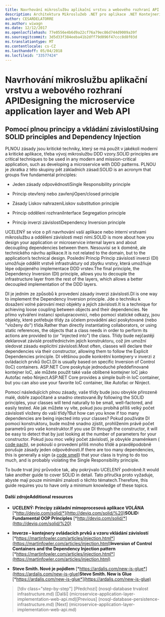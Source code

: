 ```yaml
---
title: Navrhování mikroslužbu aplikační vrstvu a webového rozhraní API
description: Architektura Mikroslužeb .NET pro aplikace .NET Kontejnerizované | Navrhování mikroslužbu aplikační vrstvu a webového rozhraní API
author: CESARDELATORRE
ms.author: wiwagn
ms.date: 12/12/2017
ms.openlocfilehash: 77e0556e4b6d9a22cf76a79ec86d744d9009a39f
ms.sourcegitcommit: 3d5d33f384eeba41b2dff79d096f47ccc8d8f03d
ms.translationtype: MT
ms.contentlocale: cs-CZ
ms.lasthandoff: 05/04/2018
ms.locfileid: "33577424"
---
```

# <a name="designing-the-microservice-application-layer-and-web-api"></a><span data-ttu-id="8a983-103">Navrhování mikroslužbu aplikační vrstvu a webového rozhraní API</span><span class="sxs-lookup"><span data-stu-id="8a983-103">Designing the microservice application layer and Web API</span></span>

## <a name="using-solid-principles-and-dependency-injection"></a><span data-ttu-id="8a983-104">Pomocí plnou principy a vkládání závislostí</span><span class="sxs-lookup"><span data-stu-id="8a983-104">Using SOLID principles and Dependency Injection</span></span>

<span data-ttu-id="8a983-105">PLNOU zásady jsou kritické techniky, který se má použít v jakékoli moderní a kritické aplikace, třeba vývoj mikroslužbu DDD vzory.</span><span class="sxs-lookup"><span data-stu-id="8a983-105">SOLID principles are critical techniques to be used in any modern and mission-critical application, such as developing a microservice with DDD patterns.</span></span> <span data-ttu-id="8a983-106">PLNOU je zkratka z této skupiny pět základních zásad:</span><span class="sxs-lookup"><span data-stu-id="8a983-106">SOLID is an acronym that groups five fundamental principles:</span></span>

-   <span data-ttu-id="8a983-107">Jeden zásady odpovědnosti</span><span class="sxs-lookup"><span data-stu-id="8a983-107">Single Responsibility principle</span></span>

-   <span data-ttu-id="8a983-108">Princip otevřený nebo zavřený</span><span class="sxs-lookup"><span data-stu-id="8a983-108">Open/closed principle</span></span>

-   <span data-ttu-id="8a983-109">Zásady Liskov nahrazení</span><span class="sxs-lookup"><span data-stu-id="8a983-109">Liskov substitution principle</span></span>

-   <span data-ttu-id="8a983-110">Princip oddělení rozhraní</span><span class="sxs-lookup"><span data-stu-id="8a983-110">Interface Segregation principle</span></span>

-   <span data-ttu-id="8a983-111">Princip inverzi závislostí</span><span class="sxs-lookup"><span data-stu-id="8a983-111">Dependency Inversion principle</span></span>

<span data-ttu-id="8a983-112">UCELENÝ se více o při navrhování vaší aplikace nebo interní vrstvami mikroslužbu a oddělení závislosti mezi nimi.</span><span class="sxs-lookup"><span data-stu-id="8a983-112">SOLID is more about how you design your application or microservice internal layers and about decoupling dependencies between them.</span></span> <span data-ttu-id="8a983-113">Nesouvisí se k doméně, ale technického návrhu aplikace.</span><span class="sxs-lookup"><span data-stu-id="8a983-113">It is not related to the domain, but to the application’s technical design.</span></span> <span data-ttu-id="8a983-114">Poslední Princip Princip závislostí inverzi (DI) umožňuje oddělit vrstvě infrastruktury od zbytku vrstvy, která umožňuje lépe odpojeného implementace DDD vrstev.</span><span class="sxs-lookup"><span data-stu-id="8a983-114">The final principle, the Dependency Inversion (DI) principle, allows you to decouple the infrastructure layer from the rest of the layers, which allows a better decoupled implementation of the DDD layers.</span></span>

<span data-ttu-id="8a983-115">DI je jedním ze způsobů k provedení zásady inverzi závislostí.</span><span class="sxs-lookup"><span data-stu-id="8a983-115">DI is one way to implement the Dependency Inversion principle.</span></span> <span data-ttu-id="8a983-116">Jde o techniku k dosažení volné párování mezi objekty a jejich závislosti.</span><span class="sxs-lookup"><span data-stu-id="8a983-116">It is a technique for achieving loose coupling between objects and their dependencies.</span></span> <span data-ttu-id="8a983-117">Ne přímo vytváření instancí spolupracovníci, nebo pomocí statické odkazy, jsou objekty, které potřebuje třídy za účelem provádění akcí poskytované (nebo "vloženy do") třída.</span><span class="sxs-lookup"><span data-stu-id="8a983-117">Rather than directly instantiating collaborators, or using static references, the objects that a class needs in order to perform its actions are provided to (or "injected into") the class.</span></span> <span data-ttu-id="8a983-118">Třídy bude nejčastěji deklarovat závislé prostřednictvím jejich konstruktoru, což jim umožní sledovat zásadu explicitní závislosti.</span><span class="sxs-lookup"><span data-stu-id="8a983-118">Most often, classes will declare their dependencies via their constructor, allowing them to follow the Explicit Dependencies principle.</span></span> <span data-ttu-id="8a983-119">DI většinou podle konkrétní kontejnery v inverzi z ovládacích prvků (IoC).</span><span class="sxs-lookup"><span data-stu-id="8a983-119">DI is usually based on specific Inversion of Control (IoC) containers.</span></span> <span data-ttu-id="8a983-120">ASP.NET Core poskytuje jednoduché předdefinované kontejner IoC, ale můžete použít také vaše oblíbené kontejner IoC jako Autofac nebo Ninject.</span><span class="sxs-lookup"><span data-stu-id="8a983-120">ASP.NET Core provides a simple built-in IoC container, but you can also use your favorite IoC container, like Autofac or Ninject.</span></span>

<span data-ttu-id="8a983-121">Pomocí následujících plnou zásady, vaše třídy bude jsou obvykle přirozeně malé, dobře započítané a snadno otestované.</span><span class="sxs-lookup"><span data-stu-id="8a983-121">By following the SOLID principles, your classes will tend naturally to be small, well-factored, and easily tested.</span></span> <span data-ttu-id="8a983-122">Ale jak můžete vy víte, pokud jsou probíhá příliš velký počet závislostí vloženy do vaší třídy?</span><span class="sxs-lookup"><span data-stu-id="8a983-122">But how can you know if too many dependencies are being injected into your classes?</span></span> <span data-ttu-id="8a983-123">Pokud používáte DI pomocí konstruktoru, bude možné snadno zjistit, prohlížením právě počet parametrů pro vaše konstruktor.</span><span class="sxs-lookup"><span data-stu-id="8a983-123">If you use DI through the constructor, it will be easy to detect that by just looking at the number of parameters for your constructor.</span></span> <span data-ttu-id="8a983-124">Pokud jsou moc velký počet závislostí, je obvykle znaménkem ( [code pach](http://deviq.com/code-smells/)), se pokouší o provedení příliš mnoho třídě a pravděpodobně porušuje zásady jeden odpovědnosti.</span><span class="sxs-lookup"><span data-stu-id="8a983-124">If there are too many dependencies, this is generally a sign (a [code smell](http://deviq.com/code-smells/)) that your class is trying to do too much, and is probably violating the Single Responsibility principle.</span></span>

<span data-ttu-id="8a983-125">To bude trvat jiný průvodce tak, aby pokrývalo UCELENÝ podrobně.</span><span class="sxs-lookup"><span data-stu-id="8a983-125">It would take another guide to cover SOLID in detail.</span></span> <span data-ttu-id="8a983-126">Tato příručka proto vyžaduje, abyste mají pouze minimální znalosti o těchto tématech.</span><span class="sxs-lookup"><span data-stu-id="8a983-126">Therefore, this guide requires you to have only a minimum knowledge of these topics.</span></span>

#### <a name="additional-resources"></a><span data-ttu-id="8a983-127">Další zdroje</span><span class="sxs-lookup"><span data-stu-id="8a983-127">Additional resources</span></span>

-   <span data-ttu-id="8a983-128">**UCELENÝ: Principy základní mimoprocesová aplikace VOLÁNA**
    [*http://deviq.com/solid/*](http://deviq.com/solid/%20)</span><span class="sxs-lookup"><span data-stu-id="8a983-128">**SOLID: Fundamental OOP Principles**
[*http://deviq.com/solid/*](http://deviq.com/solid/%20)</span></span>

-   <span data-ttu-id="8a983-129">**Inverze – kontejnery ovládacích prvků a vzoru vkládání závislostí**
    [*https://martinfowler.com/articles/injection.html*](https://martinfowler.com/articles/injection.html)</span><span class="sxs-lookup"><span data-stu-id="8a983-129">**Inversion of Control Containers and the Dependency Injection pattern**
[*https://martinfowler.com/articles/injection.html*](https://martinfowler.com/articles/injection.html)</span></span>

-   <span data-ttu-id="8a983-130">**Steve Smith. Nové je pojidlem**
    [*https://ardalis.com/new-is-glue*](https://ardalis.com/new-is-glue)</span><span class="sxs-lookup"><span data-stu-id="8a983-130">**Steve Smith. New is Glue**
[*https://ardalis.com/new-is-glue*](https://ardalis.com/new-is-glue)</span></span>


>[!div class="step-by-step"]
<span data-ttu-id="8a983-131">[Předchozí] (nosql-database trvalost infrastructure.md) [Další] (microservice-application-layer-implementation-web-api.md)</span><span class="sxs-lookup"><span data-stu-id="8a983-131">[Previous] (nosql-database-persistence-infrastructure.md) [Next] (microservice-application-layer-implementation-web-api.md)</span></span>
